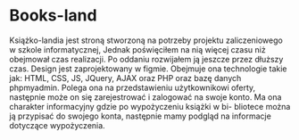 # Books-land

Książko-landia jest stroną stworzoną na potrzeby projektu zaliczeniowego w szkole informatycznej, Jednak poświęciłem na nią więcej czasu niż obejmował czas realizacji. Po oddaniu
rozwijałem ją jeszcze przez dłuższy czas. Design jest zaprojektowany w figmie. Obejmuje ona technologie takie jak: HTML, CSS, JS, JQuery, AJAX oraz PHP oraz bazę danych phpmyadmin.
Polega ona na przedstawieniu użytkownikowi oferty, następnie może on się zarejestrować i zalogować na swoje konto. Ma ona charakter informacyjny gdzie po wypożyczeniu książki w bi-
bliotece można ją przypisać do swojego konta, następnie mamy podgląd na informacje dotyczące wypożyczenia.
